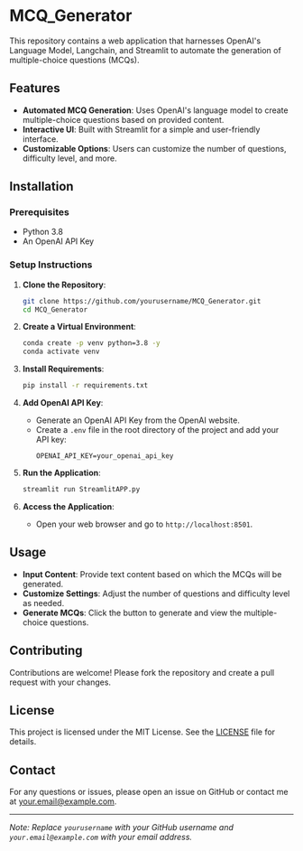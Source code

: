 # MCQ_Generator

This repository contains a web application that harnesses OpenAI's Language Model, Langchain, and Streamlit to automate the generation of multiple-choice questions (MCQs). 

## Features

- **Automated MCQ Generation**: Uses OpenAI's language model to create multiple-choice questions based on provided content.
- **Interactive UI**: Built with Streamlit for a simple and user-friendly interface.
- **Customizable Options**: Users can customize the number of questions, difficulty level, and more.

## Installation

### Prerequisites

- Python 3.8
- An OpenAI API Key

### Setup Instructions

1. **Clone the Repository**:
   ```bash
   git clone https://github.com/yourusername/MCQ_Generator.git
   cd MCQ_Generator
   ```

2. **Create a Virtual Environment**:
   ```bash
   conda create -p venv python=3.8 -y
   conda activate venv
   ```

3. **Install Requirements**:
   ```bash
   pip install -r requirements.txt
   ```

4. **Add OpenAI API Key**:
   - Generate an OpenAI API Key from the OpenAI website.
   - Create a `.env` file in the root directory of the project and add your API key:
     ```
     OPENAI_API_KEY=your_openai_api_key
     ```

5. **Run the Application**:
   ```bash
   streamlit run StreamlitAPP.py
   ```

6. **Access the Application**:
   - Open your web browser and go to `http://localhost:8501`.

## Usage

- **Input Content**: Provide text content based on which the MCQs will be generated.
- **Customize Settings**: Adjust the number of questions and difficulty level as needed.
- **Generate MCQs**: Click the button to generate and view the multiple-choice questions.

## Contributing

Contributions are welcome! Please fork the repository and create a pull request with your changes.

## License

This project is licensed under the MIT License. See the [LICENSE](LICENSE) file for details.

## Contact

For any questions or issues, please open an issue on GitHub or contact me at your.email@example.com.

---

*Note: Replace `yourusername` with your GitHub username and `your.email@example.com` with your email address.*
